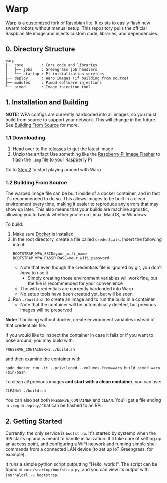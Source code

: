 # Warp

Warp is a customized fork of Raspbian lite. It exists to easily flash new swarm robots without manual setup. This repository pulls the official Raspbian lite image and injects custom code, libraries, and dependencies. 

## 0. Directory Structure

```
warp
├── core        : Core code and libraries
│   ├── jobs    : Greengrass job handlers
│   └── startup : Pi initialization services
├── deploy      : Warp images (if building from source)
├── modules     : Pimod software injections
└── pimod       : Image injection tool
```

## 1. Installation and Building

**NOTE:** WPA configs are currently hardcoded into all images, so you must build from source to support your network. This will change in the future. See <a href="1.2">Building From Source</a> for more.

### 1.1 Downloading

1. Head over to the [releases](https://github.com/SwarmDHS/warp/releases) to get the latest image
2. Unzip the artifact
Use something like the [Raspberry Pi Image Flasher](https://www.raspberrypi.org/software/) to flash the `.img` file to your Raspberry Pi

Go to <a href="#2">Step 2</a> to start playing around with Warp

<a id="1.2"></a>

### 1.2 Building From Source

The warped image file can be built inside of a docker container, and in fact it's recommended to do so. This allows images to be built in a clean environment every time, making it easier to reproduce any errors that may show up later. This also means that your builds are machine agnostic, allowing you to tweak whether you're on Linux, MacOS, or Windows.

To build:

1. Make sure [Docker](https://www.docker.com/get-started) is installed
2. In the root directory, create a file called `credentials`. Insert the following into it:
    ```
    BOOTSTRAP_WPA_SSID=your_wifi_name
    BOOTSTRAP_WPA_PASSPHRASE=your_wifi_password
    ```
    - Note that even though the credentials file is ignored by git, you don't *have* to use it
        - Simply creating those environment variables will work fine, but the file is recommended
        for your convenience
    - The wifi credentials are currently hardcoded into Warp
    - No setup tools have been created yet, but will be soon
3. Run `./build.sh` to create an image and to run the build in a container
    - Note that the container will be automatically deleted, but previous images will be preserved

**Note:** If building without docker, create environment variables instead of that credentials file.

If you would like to inspect the container in case it fails or if you want to poke around, you may build with:

```
PRESERVE_CONTAINER=1 ./build.sh
```
and then examine the container with
```
sudo docker run -it --privileged --volumes-from=warp_build pimod_warp /bin/bash
```

To clean all previous images **and start with a clean container**, you can use:
```
CLEAN=1 ./build.sh
```

You can also set both `PRESERVE_CONTAINER` and `CLEAN`. You'll get a file ending in `.img` in `deploy/` that can be flashed to an RPi.

<a id="2"></a>

## 2. Getting Started

Currently, the only service is `bootstrap`. It's started by systemd when the RPi starts up and is meant to handle initialization. It'll take care of setting up an access point, and configuring a WiFi network and running simple shell commands from a connected LAN device (to set up IoT Greengrass, for example).

It runs a simple python script outputting "Hello, world!". The script can be found in `core/startup/bootstrap.py`, and you can view its output with `journalctl -u bootstrap`.
